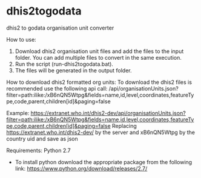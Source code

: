 # dhis2togodata
dhis2 to godata organisation unit converter

How to use:
1) Download dhis2 organisation unit files and add the files to the input folder. 
You can add multiple files to convert in the same execution.
2) Run the script (run-dhis2togodata.bat).
3) The files will be generated in the output folder.

How to download dhis2 formatted org units:
To download the dhis2 files is recommended use the following api call: /api/organisationUnits.json?filter=path:ilike:/xB6nQN5Wtpg&fields=name,id,level,coordinates,featureType,code,parent,children[id]&paging=false

Example: https://extranet.who.int/dhis2-dev/api/organisationUnits.json?filter=path:ilike:/xB6nQN5Wtpg&fields=name,id,level,coordinates,featureType,code,parent,children[id]&paging=false
Replacing https://extranet.who.int/dhis2-dev/ by the server and xB6nQN5Wtpg by the country uid and save as json

Requirements:
Python 2.7 
- To install python download the appropriate package from the following link: https://www.python.org/download/releases/2.7/


